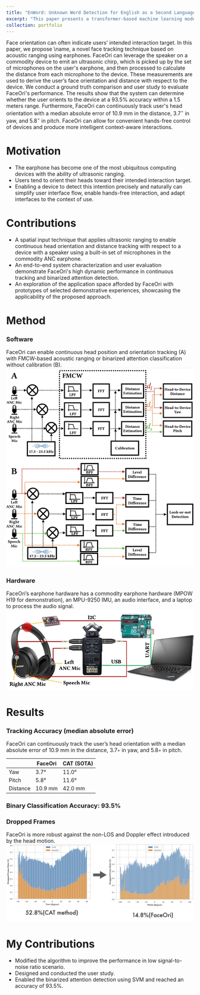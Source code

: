 ```yaml
---
title: "EnWord: Unknown Word Detection for English as a Second Language (ESL) Learners Using Gaze and Pre-trained Language Models"
excerpt: "This paper presents a transformer-based machine learning model that aligns gaze trajectory with corresponding text and decodes the probability of unknown words within the text in real time with high precision. <br/><img src='/images/enword/demo_clip.gif'>"
collection: portfolio
---
```


Face orientation can often indicate users’ intended interaction target. In this paper, we propose \name, a novel face tracking technique based on acoustic ranging using earphones. FaceOri can leverage the speaker on a commodity device to emit an ultrasonic chirp, which is picked up by the set of microphones on the user's earphone, and then processed to calculate the distance from each microphone to the device. These measurements are used to derive the user’s face orientation and distance with respect to the device. We conduct a ground truth comparison and user study to evaluate FaceOri's performance. The results show that the system can determine whether the user orients to the device at a 93.5% accuracy within a 1.5 meters range. Furthermore, FaceOri can continuously track user's head orientation with a median absolute error of 10.9 mm in the distance, 3.7$^\circ$ in yaw, and 5.8$^\circ$ in pitch. FaceOri can allow for convenient hands-free control of devices and produce more intelligent context-aware interactions.

# Motivation
* The earphone has become  one of the most ubiquitous computing devices with the ability of ultrasonic ranging.
* Users tend to orient their heads toward their intended interaction target.
* Enabling a device to detect this intention precisely and naturally can simplify user interface flow, enable hands-free interaction, and adapt interfaces to the context of use.

# Contributions
* A spatial input technique that applies ultrasonic ranging to enable continuous head orientation and distance tracking with respect to a device with a speaker using a built-in set of microphones in the commodity ANC earphone.
* An end-to-end system characterization and user evaluation demonstrate FaceOri's high dynamic performance in continuous tracking and binarized attention detection.
* An exploration of the application space afforded by FaceOri with prototypes of selected demonstrative experiences, showcasing the applicability of the proposed approach.

# Method
### Software
FaceOri can enable continuous head position and orientation tracking (A) with FMCW-based acoustic ranging or binarized attention classification without calibration (B).
<img src='/images/faceori/software.png'>

### Hardware
FaceOri’s earphone hardware has a commodity earphone hardware (MPOW H19 for demonstration), an MPU-9250 IMU, an audio interface, and a laptop to process the audio signal.
<img src='/images/faceori/hardware_imp.jpg'>

# Results
### Tracking Accuracy (median absolute error)
FaceOri can continuously track the user’s head orientation with a median absolute error of 10.9 mm in the distance, 3.7◦ in yaw, and 5.8◦ in pitch. 

|          | FaceOri | CAT (SOTA) |
|----------|---------|------------|
| Yaw      | 3.7°    | 11.0°      |
| Pitch    | 5.8°    | 11.6°      |
| Distance | 10.9 mm | 42.0 mm    |

### Binary Classification Accuracy: 93.5%

### Dropped Frames
FaceOri is more robust against the non-LOS and Doppler effect introduced by the head motion.
<img src='/images/faceori/drop_frame.png'>

# My Contributions
* Modified the algorithm to improve the  performance in low signal-to-noise ratio scenario.
* Designed and conducted the user study.
* Enabled the binarized attention detection using SVM and reached an accuracy of 93.5%. 



